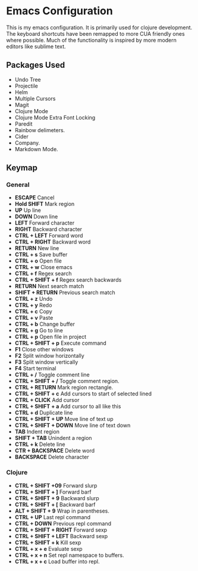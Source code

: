# Emacs Configuration

This is my emacs configuration. It is primarily used for clojure development. The keyboard shortcuts have been remapped to more CUA friendly ones where possible. Much of the functionality is inspired by more modern editors like sublime text.

## Packages Used

* Undo Tree
* Projectile
* Helm
* Multiple Cursors
* Magit
* Clojure Mode
* Clojure Mode Extra Font Locking
* Paredit
* Rainbow delimeters.
* Cider
* Company.
* Markdown Mode.

## Keymap

### General

* **ESCAPE** Cancel
* **Hold SHIFT** Mark region
* **UP** Up line
* **DOWN** Down line
* **LEFT** Forward character
* **RIGHT** Backward character
* **CTRL + LEFT** Forward word
* **CTRL + RIGHT** Backward word
* **RETURN** New line
* **CTRL + s** Save buffer
* **CTRL + o** Open file
* **CTRL + w** Close emacs
* **CTRL + f** Regex search
* **CTRL + SHIFT + f** Regex search backwards
* **RETURN** Next search match
* **SHIFT + RETURN** Previous search match
* **CTRL + z** Undo
* **CTRL + y** Redo
* **CTRL + c** Copy
* **CTRL + v** Paste
* **CTRL + b** Change buffer
* **CTRL + g** Go to line
* **CTRL + p** Open file in project
* **CTRL + SHIFT + p** Execute command
* **F1** Close other windows
* **F2** Split window horizontally
* **F3** Split window vertically
* **F4** Start terminal
* **CTRL + /** Toggle comment line
* **CTRL + SHIFT + /** Toggle comment region.
* **CTRL + RETURN** Mark region rectangle.
* **CTRL + SHIFT + c** Add cursors to start of selected lined
* **CTRL + CLICK** Add cursor
* **CTRL + SHIFT + a** Add cursor to all like this
* **CTRL + d** Duplicate line
* **CTRL + SHIFT + UP** Move line of text up
* **CTRL + SHIFT + DOWN** Move line of text down
* **TAB** Indent region
* **SHIFT + TAB** Unindent a region
* **CTRL + k** Delete line
* **CTR + BACKSPACE** Delete word
* **BACKSPACE** Delete character


### Clojure

* **CTRL + SHIFT +09** Forward slurp
* **CTRL + SHIFT + ]** Forward barf
* **CTRL + SHIFT + 9** Backward slurp
* **CTRL + SHIFT + [** Backward barf
* **ALT + SHIFT + 9** Wrap in parentheses.
* **CTRL + UP** Last repl command
* **CTRL + DOWN** Previous repl command
* **CTRL + SHIFT + RIGHT** Forward sexp
* **CTRL + SHIFT + LEFT** Backward sexp
* **CTRL + SHIFT + k** Kill sexp
* **CTRL + x + e** Evaluate sexp
* **CTRL + x + n** Set repl namespace to buffers.
* **CTRL + x + c** Load buffer into repl.
